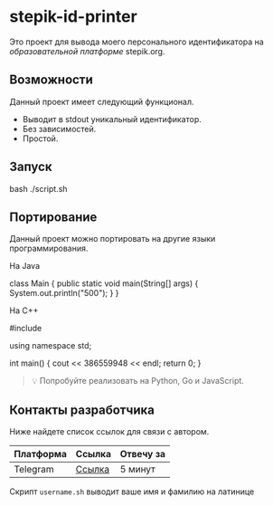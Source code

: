 # stepik-id-printer

Это проект для вывода моего персонального идентификатора на _образовательной платформе_ stepik.org.

## Возможности

Данный проект имеет следующий функционал.

- Выводит в stdout уникальный идентификатор.
- Без зависимостей.
- Простой.

## Запуск

bash ./script.sh

## Портирование

Данный проект можно портировать на другие языки программирования.

На Java

class Main {
    public static void main(String[] args) {
        System.out.println("500");
    }
}

На C++

#include <iostream>

using namespace std;

int main() {
    cout << 386559948 << endl;
    return 0;
}

> 💡 Попробуйте реализовать на Python, Go и JavaScript.

## Контакты разработчика

Ниже найдете список ссылок для связи с автором.

| Платформа | Ссылка                       | Отвечу за |
|-----------|------------------------------|-----------|
| Telegram   | [Ссылка](https://t.me/@DakaSDE) | 5 минут   |
Скрипт `username.sh` выводит ваше имя и фамилию на латинице
